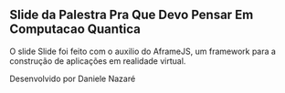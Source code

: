 ## Slide da Palestra Pra Que Devo Pensar Em Computacao Quantica

O slide Slide foi feito com o auxilio do AframeJS, um framework para a construção de aplicações em realidade virtual.

Desenvolvido por Daniele Nazaré
